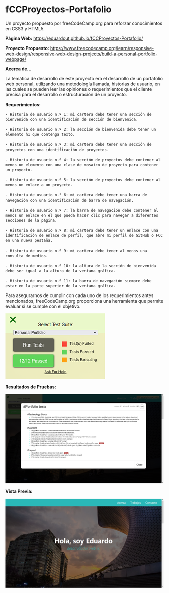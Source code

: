 # fCCProyectos-Portafolio
Un proyecto propuesto por freeCodeCamp.org para reforzar conocimientos en CSS3 y HTML5.

**Página Web:**
https://eduardout.github.io/fCCProyectos-Portafolio/

**Proyecto Propuesto:**
https://www.freecodecamp.org/learn/responsive-web-design/responsive-web-design-projects/build-a-personal-portfolio-webpage/

**Acerca de...**

La temática de desarrollo de este proyecto era el desarrollo de un portafolio web personal, utilizando una metodología llamada, historias de usuario,
en las cuales se pueden leer las opiniones o requerimientos que el cliente precisa para el desarrollo o estructuración de un proyecto.

**Requerimientos:**

    - Historia de usuario n.º 1: mi cartera debe tener una sección de bienvenida con una identificación de sección de bienvenida.

    - Historia de usuario n.º 2: la sección de bienvenida debe tener un elemento h1 que contenga texto.

    - Historia de usuario n.º 3: mi cartera debe tener una sección de proyectos con una identificación de proyectos.

    - Historia de usuario n.º 4: la sección de proyectos debe contener al menos un elemento con una clase de mosaico de proyecto para contener un proyecto.

    - Historia de usuario n.º 5: la sección de proyectos debe contener al menos un enlace a un proyecto.

    - Historia de usuario n.° 6: mi cartera debe tener una barra de navegación con una identificación de barra de navegación.

    - Historia de usuario n.º 7: la barra de navegación debe contener al menos un enlace en el que pueda hacer clic para navegar a diferentes secciones de la página.

    - Historia de usuario n.º 8: mi cartera debe tener un enlace con una identificación de enlace de perfil, que abre mi perfil de GitHub o FCC en una nueva pestaña.

    - Historia de usuario n.º 9: mi cartera debe tener al menos una consulta de medios.

    - Historia de usuario n.º 10: la altura de la sección de bienvenida debe ser igual a la altura de la ventana gráfica.

    - Historia de usuario n.º 11: la barra de navegación siempre debe estar en la parte superior de la ventana gráfica.
    
Para asegurarnos de cumplir con cada uno de los requerimientos antes mencionados, freeCodeCamp.org proporciona una herramienta que permite evaluar si se cumple con
el objetivo.

![Herramienta de Prueba de Requerimientos](https://raw.githubusercontent.com/EduardoUT/fCCProyectos-Portafolio/master/assets/img/readme/test.PNG)

**Resultados de Pruebas:**

![Resultado](https://raw.githubusercontent.com/EduardoUT/fCCProyectos-Portafolio/master/assets/img/readme/results.PNG)

**Vista Previa:**

![Vista Previa Portafolio Web](https://raw.githubusercontent.com/EduardoUT/fCCProyectos-Portafolio/master/assets/img/readme/Portafolio_freeCodeCamp.PNG)

